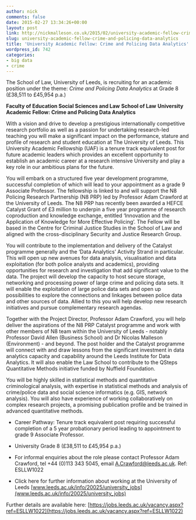 ```yaml
---
author: nick
comments: false
date: 2015-02-27 13:34:26+00:00
layout: post
link: http://nickmalleson.co.uk/2015/02/university-academic-fellow-crime-and-policing-data-analytics/
slug: university-academic-fellow-crime-and-policing-data-analytics
title: 'University Academic Fellow: Crime and Policing Data Analytics'
wordpress_id: 742
categories:
- big data
- crime
---
```


The School of Law, University of Leeds, is recruiting for an academic position under the theme: _Crime and Policing Data Analytics_ at Grade 8 (£38,511 to £45,954 p.a.)

**Faculty of Education Social Sciences and Law**
**School of Law**
**University Academic Fellow: Crime and Policing Data Analytics**

With a vision and drive to develop a prestigious internationally competitive research portfolio as well as a passion for undertaking research-led teaching you will make a significant impact on the performance, stature and profile of research and student education at The University of Leeds. This University Academic Fellowship (UAF) is a tenure track equivalent post for future academic leaders which provides an excellent opportunity to establish an academic career at a research intensive University and play a key role in our ambitious plans for the future.

You will embark on a structured five year development programme, successful completion of which will lead to your appointment as a grade 9 Associate Professor.
The fellowship is linked to and will support the N8 Policing Research Partnership (N8 PRP) led by Professor Adam Crawford at the University of Leeds. The N8 PRP has recently been awarded a HEFCE Catalyst Grant of £3 million to underpin a five year programme of research coproduction and knowledge exchange, entitled ‘Innovation and the Application of Knowledge for More Effective Policing’. The Fellow will be based in the Centre for Criminal Justice Studies in the School of Law and aligned with the cross-disciplinary Security and Justice Research Group.

You will contribute to the implementation and delivery of the Catalyst programme generally and the ‘Data Analytics’ Activity Strand in particular. This will open up new avenues for data analysis, visualisation and data exploitation (for both police analysts and academics), providing opportunities for research and investigation that add significant value to the data. The project will develop the capacity to host secure storage, networking and processing power of large crime and policing data sets. It will enable the exploitation of large police data sets and open up possibilities to explore the connections and linkages between police data and other sources of data. Allied to this you will help develop new research initiatives and pursue complementary research agendas.

Together with the Project Director, Professor Adam Crawford, you will help deliver the aspirations of the N8 PRP Catalyst programme and work with other members of N8 team within the University of Leeds - notably Professor David Allen (Business School) and Dr Nicolas Malleson (Environment) - and beyond. The post holder and the Catalyst programme will connect with and draw lessons from the significant investment in data analytics capacity and capability around the Leeds Institute for Data Analytics. It will also enable the Law School to contribute to the QSteps Quantitative Methods initiative funded by Nuffield Foundation.

You will be highly skilled in statistical methods and quantitative criminological analysis, with expertise in statistical methods and analysis of crime/police data and social science informatics (e.g. GIS, network analysis). You will also have experience of working collaboratively on complex research projects, a promising publication profile and be trained in advanced quantitative methods.



	
  * Career Pathway: Tenure track equivalent post requiring successful completion of a 5 year probationary period leading to appointment to grade 9 Associate Professor.

	
  * University Grade 8 (£38,511 to £45,954 p.a.)

	
  * For informal enquiries about the role please contact Professor Adam
Crawford, tel +44 (0)113 343 5045, email A.Crawford@leeds.ac.uk.
Ref: ESLLW1022

	
  * Click here for further information about working at the University of Leeds [www.leeds.ac.uk/info/20025/university_jobs](www.leeds.ac.uk/info/20025/university_jobs)


Further details are available here: [https://jobs.leeds.ac.uk/vacancy.aspx?ref=ESLLW1022](https://jobs.leeds.ac.uk/vacancy.aspx?ref=ESLLW1022)
